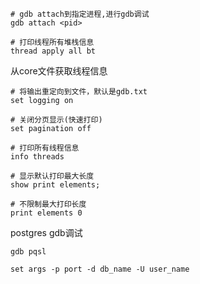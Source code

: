 ```shell
# gdb attach到指定进程,进行gdb调试
gdb attach <pid>
```

```shell
# 打印线程所有堆栈信息
thread apply all bt
```

从core文件获取线程信息
```shell
# 将输出重定向到文件，默认是gdb.txt
set logging on

# 关闭分页显示(快速打印)
set pagination off

# 打印所有线程信息
info threads
```

```shell
# 显示默认打印最大长度
show print elements;

# 不限制最大打印长度
print elements 0
```

postgres gdb调试
```shell
gdb pqsl

set args -p port -d db_name -U user_name
```